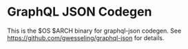 # GraphQL JSON Codegen

This is the $OS $ARCH binary for graphql-json codegen. See https://github.com/gwesseling/graphql-json for details.
